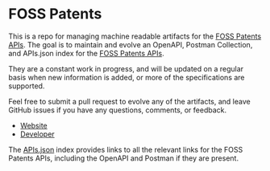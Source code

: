 # FOSS PatentsThis is a repo for managing machine readable artifacts for the [FOSS Patents APIs](http://www.fosspatents.com). The goal is to maintain and evolve an OpenAPI, Postman Collection, and APIs.json index for the [FOSS Patents APIs](http://www.fosspatents.com).They are a constant work in progress, and will be updated on a regular basis when new information is added, or more of the specifications are supported.Feel free to submit a pull request to evolve any of the artifacts, and leave GitHub issues if you have any questions, comments, or feedback.- [Website](http://www.fosspatents.com)- [Developer](http://www.fosspatents.com)The [APIs.json](https://github.com/api-evangelist/foss-patents/blob/master/apis.json) index provides links to all the relevant links for the FOSS Patents APIs, including the OpenAPI and Postman if they are present.
